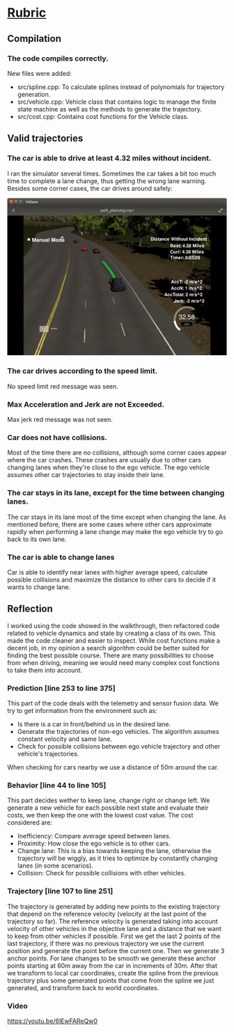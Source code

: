 # [Rubric](https://review.udacity.com/#!/rubrics/1020/view)

## Compilation

### The code compiles correctly.

New files were added:
- src/spline.cpp: To calculate splines instead of polynomials for trajectory generation.
- src/vehicle.cpp: Vehicle class that contains logic to manage the finite state machine as well as the methods to generate the trajectory.
- src/cost.cpp: Cointains cost functions for the Vehicle class.

## Valid trajectories

### The car is able to drive at least 4.32 miles without incident.
I ran the simulator several times. Sometimes the car takes a bit too much time to complete a lane change, thus getting the wrong lane warning.
Besides some corner cases, the car drives around safely:

![Completed](images/distance.png)

### The car drives according to the speed limit.
No speed limit red message was seen.

### Max Acceleration and Jerk are not Exceeded.
Max jerk red message was not seen.

### Car does not have collisions.
Most of the time there are no collisions, although some corner cases appear where the car crashes.
These crashes are usually due to other cars changing lanes when they're close to the ego vehicle. The ego vehicle assumes other car trajectories to stay inside their lane.

### The car stays in its lane, except for the time between changing lanes.
The car stays in its lane most of the time except when changing the lane.
As mentioned before, there are some cases where other cars approximate rapidly when performing a lane change may make the ego vehicle try to go back to its own lane.

### The car is able to change lanes
Car is able to identify near lanes with higher average speed, calculate possible collisions and maximize the distance to other cars to decide if it wants to change lane.

## Reflection
I worked using the code showed in the walkthrough, then refactored code related to vehicle dynamics and state by creating a class of its own.
This made the code cleaner and easier to inspect.
While cost functions make a decent job, in my opinion a search algorithm could be better suited for finding the best possible course.
There are many possibilities to choose from when driving, meaning we would need many complex cost functions to take them into account.

### Prediction [line 253 to line 375]
This part of the code deals with the telemetry and sensor fusion data. We try to get information from the environment such as:

- Is there is a car in front/behind us in the desired lane.
- Generate the trajectories of non-ego vehicles. The algorithm assumes constant velocity and same lane.
- Check for possible collisions between ego vehicle trajectory and other vehicle's trajectories.

When checking for cars nearby we use a distance of 50m around the car.

### Behavior [line 44 to line 105]
This part decides wether to keep lane, change right or change left.
We generate a new vehicle for each possible next state and evaluate their costs, we then keep the one with the lowest cost value.
The cost considered are:
- Inefficiency: Compare average speed between lanes.
- Proximity: How close the ego vehicle is to other cars.
- Change lane: This is a bias towards keeping the lane, otherwise the trajectory will be wiggly, as it tries to optimize by constantly changing lanes (in some scenarios).
- Collision: Check for possible collisions with other vehicles.

### Trajectory [line 107 to line 251]
The trajectory is generated by adding new points to the existing trajectory that depend on the reference velocity (velocity at the last point of the trajectory so far).
The reference velocity is generated taking into account velocity of other vehicles in the objective lane and a distance that we want to keep from other vehicles if possible.
First we get the last 2 points of the last trajectory, if there was no previous trajectory we use the current position and generate the point before the current one.
Then we generate 3 anchor points. For lane changes to be smooth we generate these anchor points starting at 60m away from the car in increments of 30m.
After that we transform to local car coordinates, create the spline from the previous trajectory plus some generated points that come from the spline we just generated,
and transform back to world coordinates.

### Video
https://youtu.be/6lEwFAReQw0
